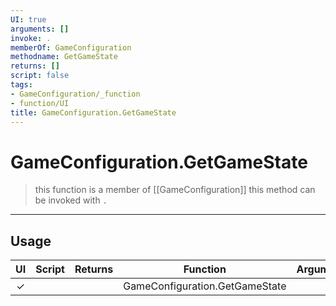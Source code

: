 ```yaml
---
UI: true
arguments: []
invoke: .
memberOf: GameConfiguration
methodname: GetGameState
returns: []
script: false
tags:
- GameConfiguration/_function
- function/UI
title: GameConfiguration.GetGameState
---
```

# GameConfiguration.GetGameState
> this function is a member of [[GameConfiguration]]
> this method can be invoked with `.`
-----
## Usage
|  UI | Script | Returns | Function | Arguments |
|:---:|:------:|-------:|:--------:|:---------|
|✓| ||GameConfiguration.GetGameState||
